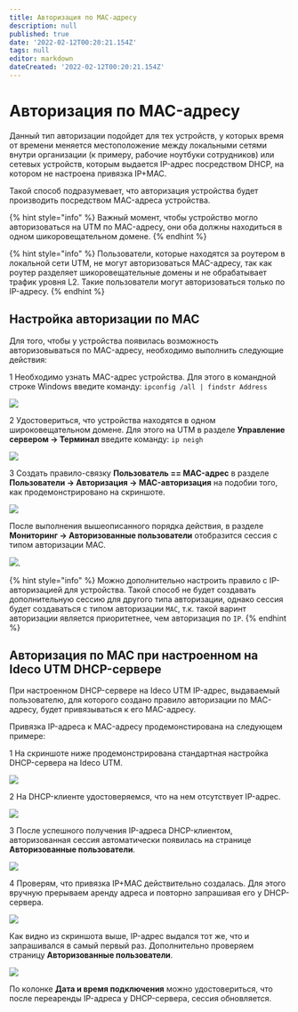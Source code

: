 ```yaml
---
title: Авторизация по MAC-адресу
description: null
published: true
date: '2022-02-12T00:20:21.154Z'
tags: null
editor: markdown
dateCreated: '2022-02-12T00:20:21.154Z'
---
```


# Авторизация по MAC-адресу

Данный тип авторизации подойдет для тех устройств, у которых время от времени меняется местоположение между локальными сетями внутри организации (к примеру, рабочие ноутбуки сотрудников) или сетевых устройств, которым выдается IP-адрес посредством DHCP, на котором не настроена привязка IP+MAC.

Такой способ подразумевает, что авторизация устройства будет производить посредством MAC-адреса устройства.

{% hint style="info" %}
Важный момент, чтобы устройство могло авторизоваться на UTM по MAC-адресу, они оба должны находиться в одном шикоровещательном домене.
{% endhint %}

{% hint style="info" %}
Пользователи, которые находятся за роутером в локальной сети UTM, не могут авторизоваться MAC-адресу, так как роутер разделяет шикоровещательные домены и не обрабатывает трафик уровня L2. Такие пользователи могут авторизоваться только по IP-адресу.
{% endhint %}

## Настройка авторизации по MAC

Для того, чтобы у устройства появилась возможность авторизовываться по MAC-адресу, необходимо выполнить следующие действия:

1 Необходимо узнать MAC-адрес устройства. Для этого в командной строке Windows введите команду: `ipconfig /all | findstr Address`

![](../../../.gitbook/assets/show_pc_addresses.png)

2 Удостовериться, что устройства находятся в одном широковещательном домене. Для этого на UTM в разделе **Управление сервером -> Терминал** введите команду: `ip neigh`

![](../../../.gitbook//assets/ip_neigh_show.png)

3 Создать правило-связку **Пользователь == MAC-адрес** в разделе **Пользователи -> Авторизация -> MAC-авторизация** на подобии того, как продемонстрировано на скриншоте.

![](../../../.gitbook/assets/mac_authorization_rule.png)

После выполнения вышеописанного порядка действия, в разделе **Мониторинг -> Авторизованные пользователи** отобразится сессия с типом авторизации MAC.

![](../../../.gitbook/assets/monitoring_mac_auth.png).

{% hint style="info" %}
Можно дополнительно настроить правило с IP-авторизацией для устройства. Такой способ не будет создавать дополнительную сессию для другого типа авторизации, однако сессия будет создаваться с типом авторизации `MAC`, т.к. такой варинт авторизации является приоритетнее, чем авторизация по `IP`.
{% endhint %}

## Авторизация по MAC при настроенном на Ideco UTM DHCP-сервере

При настроенном DHCP-сервере на Ideco UTM IP-адрес, выдаваемый пользователю, для которого создано правило авторизации по MAC-адресу, будет привязываться к его MAC-адресу.

Привязка IP-адреса к MAC-адресу продемонстирована на следующем примере:

1 На скриншоте ниже продемонстрирована стандартная настройка DHCP-сервера на Ideco UTM.

![](../../../.gitbook/assets/configured_dhcp_server.png)

2 На DHCP-клиенте удостоверяемся, что на нем отсутствует IP-адрес.

![](../../../.gitbook/assets/windows_without_dhcp.png)

3 После успешного получения IP-адреса DHCP-клиентом, авторизованная сессия автоматически появилась на странице **Авторизованные пользователи**.

![](../../../.gitbook/assets/monitoring_mac_auth_with_dhcp.png)

4 Проверям, что привязка IP+MAC действительно создалась. Для этого вручную прерываем аренду адреса и повторно запрашивая его у DHCP-сервера.

![](../../../.gitbook/assets/windows_after_dhcp_reclaiming.png)

Как видно из скриншота выше, IP-адрес выдался тот же, что и запрашивался в самый первый раз. Дополнительно проверяем страницу **Авторизованные пользователи**.

![](../../../.gitbook/assets/monitoring_mac_auth_with_dhcp_after_reclaim.png)

По колонке **Дата и время подключения** можно удостовериться, что после переаренды IP-адреса у DHCP-сервера, сессия обновляется.